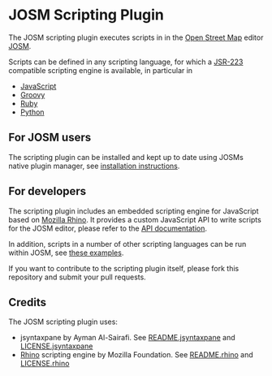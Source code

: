 # JOSM Scripting Plugin

The JOSM scripting plugin executes scripts in in the [Open Street Map](http://www.openstreetmap.org) editor
[JOSM](http://josm.openstreetmap.de/). 

Scripts can be defined in any scripting language, for which a 
[JSR-223](http://www.jcp.org/aboutJava/communityprocess/pr/jsr223/) compatible scripting engine is available, in 
particular in 
* [JavaScript](http://en.wikipedia.org/wiki/JavaScript)
* [Groovy](http://groovy.codehaus.org/)
* [Ruby](http://www.ruby-lang.org/en/)
* [Python](http://www.python.org/)

## For JOSM users
The scripting plugin can be installed and kept up to date using JOSMs native plugin manager, 
see [installation instructions](http://gubaer.github.com/josm-scripting-plugin/index.html#install).

## For developers
The scripting plugin includes an embedded scripting engine for JavaScript based on 
[Mozilla Rhino](http://www.mozilla.org/rhino/).
It provides a custom JavaScript API to write scripts for the JOSM editor, please refer to 
the [API documentation](http://gubaer.github.com/josm-scripting-plugin/).

In addition, scripts in a number of other scripting languages can be run within JOSM, see 
[these examples](https://github.com/Gubaer/josm-scripting-plugin/tree/master/scripts). 

If you want to contribute to the scripting plugin itself, please fork this repository and
submit your pull requests.


## Credits
The JOSM scripting plugin uses: 

* jsyntaxpane by Ayman Al-Sairafi. See [README.jsyntaxpane](README.jsyntaxpane) and [LICENSE.jsyntaxpane](LICENSE.jsyntaxpane)
* [Rhino](http://www.mozilla.org/rhino/) scripting engine by Mozilla Foundation. See [README.rhino](README.rhino) and [LICENSE.rhino](LICENSE.rhino)












 